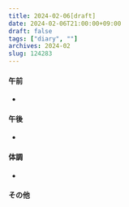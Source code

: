 ```yaml
---
title: 2024-02-06[draft]
date: 2024-02-06T21:00:00+09:00
draft: false
tags: ["diary", ""]
archives: 2024-02
slug: 124283
---
```

#### 午前
- 
#### 午後
- 
#### 体調
- 
#### その他